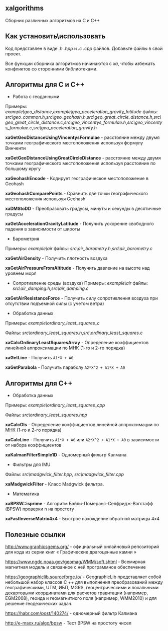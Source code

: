 ## xalgorithms
Сборник различных алгоритмов на C и C++

## Как установить\использовать
Код представлен в виде *.h .hpp* и *.c .cpp* файлов. Добавьте файлы в свой проект.

Все функции сборника алгоритмов начинаются с *xa*, чтобы избежать конфликтов со сторонними библиотеками.

## Алгоритмы для C и C++
+ Работа с геоданными

Примеры: *example\geo_distance*,*example\geo_acceleration_gravity_latitude*
файлы: *src\geo_common.h*,*src\geo_geohash.h*,*src\geo_great_circle_distance.h*,*src\geo_great_circle_distance.c*,*src\geo_vincentys_formulae.h*,*src\geo_vincentys_formulae.c*,*src\geo_acceleration_gravity.h*

**xaGetGeoDistanceUsingVincentysFormulae** - расстояние между двумя точками географического местоположения используя формулу Винченти

**xaGetGeoDistanceUsingGreatCircleDistance** - расстояние между двумя точками географического местоположения используя расстояние по большому кругу

**xaGeohashEncode** - Кодирует географическое местоположение в Geohash

**xaGeohashComparePoints** - Сравнить две точки географического местоположения используя Geohash

**xaDMStoDD** - Преобразовать градусы, минуты и секунды в десятичные градусы

**xaGetAccelerationGravityLatitude** - Получить ускорение свободного падения в зависимости от широты

+ Барометрия

Примеры: *example\air*
файлы: *src\air_barometry.h*,*src\air_barometry.c*

**xaGetAirDensity** - Получить плотность воздуха

**xaGetAirPressureFromAltitude** - Получить давление на высоте над уровнем моря

+ Сопротивление среды (воздуха)
Примеры: *example\air*
файлы: *src\air_damping.h*,*src\air_damping.c*

**xaGetAirResistanceForce** - Получить силу сопротивления воздуха при отсутствии подъемной силы (с учетом ветра)
 
+ Обработка данных

Примеры: *example\ordinary_least_squares_c*

Файлы: *src\ordinary_least_squares.h*,*src\ordinary_least_squares.c*

**xaCalcOrdinaryLeastSquaresArray** - Определение коэффициентов линейной аппроксимации по МНК (1-го и 2-го порядка)

**xaGetLine** - Получить ```A1*X + A0```

**xaGetParabola** - Получить параболу ```A2*X^2 + A1*X + A0```

## Алгоритмы для C++
+ Обработка данных

Примеры: *example\ordinary_least_squares_cpp*

Файлы: *src\ordinary_least_squares.hpp*

**xaCalcOls** - Определение коэффициентов линейной аппроксимации по МНК (1-го и 2-го порядка)

**xaCalcLine** - Получить ```A1*X + A0``` или ```A2*X^2 + A1*X + A0``` в зависимости от набора коэффициентов

**xaKalmanFilterSimple1D** - Одномерный фильтр Калмана

+ Фильтры для IMU

Файлы: *src\madgwick_filter.hpp*, *src\madgwick_filter.cpp*

**xaMadgwickFilter** - Класс Madgwick фильтра.

+ Математика

**xaBPSW::isprime** - Алгоритм Бэйли-Померанс-Селфридж-Вагстафф (BPSW) проверки n на простоту

**xaFastInverseMatrix4x4** - Быстрое нахождение обратной матрицы 4x4

## Полезные ссылки
http://www.graphicsgems.org/ - официальный онлайновый репозиторий для кода из серии книг « Графические драгоценные камни »

https://www.ngdc.noaa.gov/geomag/WMM/soft.shtml - Всемирная магнитная модель и связанное с ней программное обеспечение

https://geographiclib.sourceforge.io/ - GeographicLib представляет собой небольшой набор классов C ++ для выполнения преобразований между географическими, UTM, ИБП, MGRS, геоцентрическими и локальными декартовыми координатами для расчетов гравитации (например, EGM2008), геоида и геомагнитного поля (например, WMM2010) и для решение геодезических задач.

https://habr.com/post/140274/ - одномерный фильтр Калмана

http://e-maxx.ru/algo/bpsw - Тест BPSW на простоту чисел
